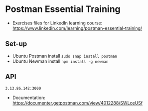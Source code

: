 # Postman Essential Training

- Exercises files for LinkedIn learning course: https://www.linkedin.com/learning/postman-essential-training/

## Set-up

- Ubuntu Postman install
`sudo snap install postman`
- Ubuntu Newman install
`npm install -g newman`

## API
`3.13.86.142:3000`
- Documentation: https://documenter.getpostman.com/view/4012288/SWLceUSf
